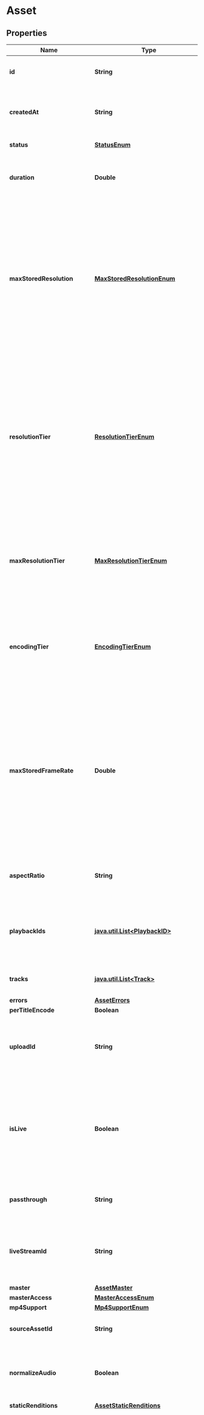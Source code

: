 

# Asset

## Properties

Name | Type | Description | Notes
------------ | ------------- | ------------- | -------------
**id** | **String** | Unique identifier for the Asset. Max 255 characters. |  [optional]
**createdAt** | **String** | Time the Asset was created, defined as a Unix timestamp (seconds since epoch). |  [optional]
**status** | [**StatusEnum**](#StatusEnum) | The status of the asset. |  [optional]
**duration** | **Double** | The duration of the asset in seconds (max duration for a single asset is 12 hours). |  [optional]
**maxStoredResolution** | [**MaxStoredResolutionEnum**](#MaxStoredResolutionEnum) | This field is deprecated. Please use &#x60;resolution_tier&#x60; instead. The maximum resolution that has been stored for the asset. The asset may be delivered at lower resolutions depending on the device and bandwidth, however it cannot be delivered at a higher value than is stored. |  [optional]
**resolutionTier** | [**ResolutionTierEnum**](#ResolutionTierEnum) | The resolution tier that the asset was ingested at, affecting billing for ingest &amp; storage. This field also represents the highest resolution tier that the content can be delivered at, however the actual resolution may be lower depending on the device, bandwidth, and exact resolution of the uploaded asset. |  [optional]
**maxResolutionTier** | [**MaxResolutionTierEnum**](#MaxResolutionTierEnum) | Max resolution tier can be used to control the maximum &#x60;resolution_tier&#x60; your asset is encoded, stored, and streamed at. If not set, this defaults to &#x60;1080p&#x60;. |  [optional]
**encodingTier** | [**EncodingTierEnum**](#EncodingTierEnum) | The encoding tier informs the cost, quality, and available platform features for the asset. By default the &#x60;smart&#x60; encoding tier is used. [See the guide for more details.](https://docs.mux.com/guides/use-encoding-tiers) |  [optional]
**maxStoredFrameRate** | **Double** | The maximum frame rate that has been stored for the asset. The asset may be delivered at lower frame rates depending on the device and bandwidth, however it cannot be delivered at a higher value than is stored. This field may return -1 if the frame rate of the input cannot be reliably determined. |  [optional]
**aspectRatio** | **String** | The aspect ratio of the asset in the form of &#x60;width:height&#x60;, for example &#x60;16:9&#x60;. |  [optional]
**playbackIds** | [**java.util.List&lt;PlaybackID&gt;**](PlaybackID.md) | An array of Playback ID objects. Use these to create HLS playback URLs. See [Play your videos](https://docs.mux.com/guides/play-your-videos) for more details. |  [optional]
**tracks** | [**java.util.List&lt;Track&gt;**](Track.md) | The individual media tracks that make up an asset. |  [optional]
**errors** | [**AssetErrors**](AssetErrors.md) |  |  [optional]
**perTitleEncode** | **Boolean** |  |  [optional]
**uploadId** | **String** | Unique identifier for the Direct Upload. This is an optional parameter added when the asset is created from a direct upload. |  [optional]
**isLive** | **Boolean** | Indicates whether the live stream that created this asset is currently &#x60;active&#x60; and not in &#x60;idle&#x60; state. This is an optional parameter added when the asset is created from a live stream. |  [optional]
**passthrough** | **String** | Arbitrary user-supplied metadata set for the asset. Max 255 characters. |  [optional]
**liveStreamId** | **String** | Unique identifier for the live stream. This is an optional parameter added when the asset is created from a live stream. |  [optional]
**master** | [**AssetMaster**](AssetMaster.md) |  |  [optional]
**masterAccess** | [**MasterAccessEnum**](#MasterAccessEnum) |  |  [optional]
**mp4Support** | [**Mp4SupportEnum**](#Mp4SupportEnum) |  |  [optional]
**sourceAssetId** | **String** | Asset Identifier of the video used as the source for creating the clip. |  [optional]
**normalizeAudio** | **Boolean** | Normalize the audio track loudness level. This parameter is only applicable to on-demand (not live) assets. |  [optional]
**staticRenditions** | [**AssetStaticRenditions**](AssetStaticRenditions.md) |  |  [optional]
**recordingTimes** | [**java.util.List&lt;AssetRecordingTimes&gt;**](AssetRecordingTimes.md) | An array of individual live stream recording sessions. A recording session is created on each encoder connection during the live stream. Additionally any time slate media is inserted during brief interruptions in the live stream media or times when the live streaming software disconnects, a recording session representing the slate media will be added with a \&quot;slate\&quot; type. |  [optional]
**nonStandardInputReasons** | [**AssetNonStandardInputReasons**](AssetNonStandardInputReasons.md) |  |  [optional]
**test** | **Boolean** | True means this live stream is a test asset. A test asset can help evaluate the Mux Video APIs without incurring any cost. There is no limit on number of test assets created. Test assets are watermarked with the Mux logo, limited to 10 seconds, and deleted after 24 hrs. |  [optional]



## Enum: StatusEnum

Name | Value
---- | -----
PREPARING | &quot;preparing&quot;
READY | &quot;ready&quot;
ERRORED | &quot;errored&quot;



## Enum: MaxStoredResolutionEnum

Name | Value
---- | -----
AUDIO_ONLY | &quot;Audio only&quot;
SD | &quot;SD&quot;
HD | &quot;HD&quot;
FHD | &quot;FHD&quot;
UHD | &quot;UHD&quot;



## Enum: ResolutionTierEnum

Name | Value
---- | -----
AUDIO_ONLY | &quot;audio-only&quot;
_720P | &quot;720p&quot;
_1080P | &quot;1080p&quot;
_1440P | &quot;1440p&quot;
_2160P | &quot;2160p&quot;



## Enum: MaxResolutionTierEnum

Name | Value
---- | -----
_1080P | &quot;1080p&quot;
_1440P | &quot;1440p&quot;
_2160P | &quot;2160p&quot;



## Enum: EncodingTierEnum

Name | Value
---- | -----
SMART | &quot;smart&quot;
BASELINE | &quot;baseline&quot;



## Enum: MasterAccessEnum

Name | Value
---- | -----
TEMPORARY | &quot;temporary&quot;
NONE | &quot;none&quot;



## Enum: Mp4SupportEnum

Name | Value
---- | -----
STANDARD | &quot;standard&quot;
NONE | &quot;none&quot;



